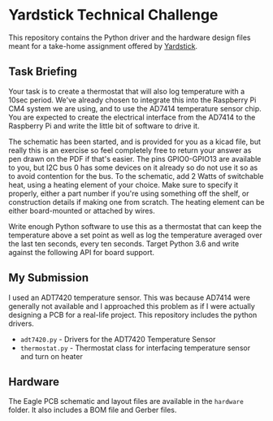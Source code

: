 # Yardstick Technical Challenge

This repository contains the Python driver and the hardware design files meant for a take-home assignment offered by [Yardstick](https://www.useyardstick.com/). 

## Task Briefing

Your task is to create a thermostat that will also log temperature with a 10sec period. We've already chosen to integrate this into the Raspberry Pi CM4 system we are using, and to use the AD7414 temperature sensor chip. You are expected to create the electrical interface from the AD7414 to the Raspberry Pi and write the little bit of software to drive it.

The schematic has been started, and is provided for you as a kicad file, but really this is an exercise so feel completely free to return your answer as pen drawn on the PDF if that's easier. The pins GPIO0-GPIO13 are available to you, but I2C bus 0 has some devices on it already so do not use it so as to avoid contention for the bus. To the schematic, add 2 Watts of switchable heat, using a heating element of your choice. Make sure to specify it properly, either a part number if you're using something off the shelf, or construction details if making one from scratch. The heating element can be either board-mounted or attached by wires.


Write enough Python software to use this as a thermostat that can keep the temperature above a set point as well as log the temperature averaged over the last ten seconds, every ten seconds. Target Python 3.6 and write against the following API for board support.

## My Submission
 I used an ADT7420 temperature sensor. This was because AD7414 were generally not available and I approached this problem as if I were actually designing a PCB for a real-life project. This repository includes the python drivers. 
 
 * `adt7420.py` - Drivers for the ADT7420 Temperature Sensor
 * `thermostat.py` - Thermostat class for interfacing temperature sensor and turn on heater

## Hardware

The Eagle PCB schematic and layout files are available in the `hardware` folder. It also includes a BOM file and Gerber files.
